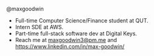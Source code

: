 @maxgoodwin
- Full-time Computer Science/Finance student at QUT.
- Intern SDE at AWS.
- Part-time full-stack software dev at Digital Keys.
- Reach me at maxgoodwin3@pm.me and https://www.linkedin.com/in/max-goodwin/
